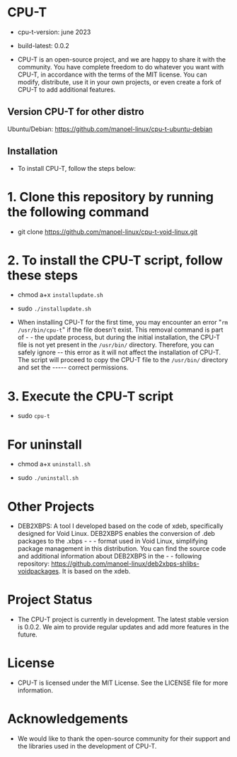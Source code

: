 # CPU-T

- cpu-t-version: june 2023

- build-latest: 0.0.2

- CPU-T is an open-source project, and we are happy to share it with the community. You have complete freedom to do whatever you want with CPU-T, in accordance with the terms of the MIT license. You can modify, distribute, use it in your own projects, or even create a fork of CPU-T to add additional features.

## Version CPU-T for other distro

Ubuntu/Debian: https://github.com/manoel-linux/cpu-t-ubuntu-debian

## Installation

- To install CPU-T, follow the steps below:

# 1. Clone this repository by running the following command

- git clone https://github.com/manoel-linux/cpu-t-void-linux.git

# 2. To install the CPU-T script, follow these steps

- chmod a+x `installupdate.sh`

- sudo `./installupdate.sh`

- When installing CPU-T for the first time, you may encounter an error "`rm /usr/bin/cpu-t`" if the file doesn't exist. This removal command is part of - - the update process, but during the initial installation, the CPU-T file is not yet present in the `/usr/bin/` directory. Therefore, you can safely ignore -- this error as it will not affect the installation of CPU-T. The script will proceed to copy the CPU-T file to the `/usr/bin/` directory and set the ----- correct permissions.

# 3. Execute the CPU-T script

- sudo `cpu-t`

# For uninstall

- chmod a+x `uninstall.sh`

- sudo `./uninstall.sh`

# Other Projects

- DEB2XBPS: A tool I developed based on the code of xdeb, specifically designed for Void Linux. DEB2XBPS enables the conversion of .deb packages to the .xbps  - - - format used in Void Linux, simplifying package management in this distribution. You can find the source code and additional information about DEB2XBPS in the - - following repository: https://github.com/manoel-linux/deb2xbps-shlibs-voidpackages. It is based on the xdeb.

# Project Status

- The CPU-T project is currently in development. The latest stable version is 0.0.2. We aim to provide regular updates and add more features in the future.

# License

- CPU-T is licensed under the MIT License. See the LICENSE file for more information.

# Acknowledgements

- We would like to thank the open-source community for their support and the libraries used in the development of CPU-T.
